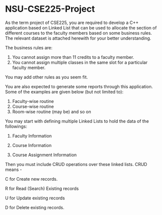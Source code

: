 # NSU-CSE225-Project

As the term project of CSE225, you are required to develop a C++ application based on Linked List that can be used to allocate the section of different courses to the faculty members based on some business rules. The relevant dataset is attached herewith for your better understanding. 

The business rules are:
1. You cannot assign more than 11 credits to a faculty member.
2. You cannot assign multiple classes in the same slot for a particular faculty member.

You may add other rules as you seem fit.

You are also expected to generate some reports through this application. Some of the examples are given below (but not limited to):
1. Faculty-wise routine
2. Course-wise routine
3. Room-wise routine (may be) and so on

You may start with defining multiple Linked Lists to hold the data of the followings:

1. Faculty Information

2. Course Information

3. Course Assignment Information

Then you must include CRUD operations over these linked lists. CRUD means - 

C for Create new records.

R for Read (Search) Existing records

U for Update existing records

D for Delete existing records.
